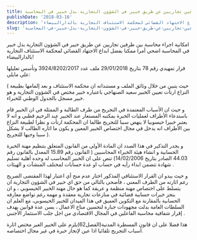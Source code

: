 ```yaml
---
title: امكانية اجراء محاسبة بين طرفين تجاريين عن طريق خبير في الشؤون التجارية بدل خبير في المحاسبة
publishDate: '2018-03-16'
description: 'امكانية اجراء محاسبة بين طرفين تجاريين عن طريق خبير في الشؤون التجارية بدل خبير في المحاسبة اضحي أمرا ممكنا بفضل ابداع الاجتهاد القضائي لمحكمة الاستئناف التجارية بالدارالبيضاء!'
slug: 'امكانية-اجراء-محاسبة-بين-طرفين-تجاريين-عن-طريق-خبير-في-الشؤون-التجارية-بدل-خبير-في-المحاسبة'
---
```


امكانية اجراء محاسبة بين طرفين تجاريين عن طريق خبير في الشؤون التجارية بدل خبير في المحاسبة اضحي أمرا ممكنا بفضل ابداع الاجتهاد القضائي لمحكمة الاستئناف التجارية بالدارالبيضاء!

قرار تمهيدي رقم 78 بتاريخ 29/01/2018 ملف عدد 3924/8202/2017   وتأسس تعليلها علي مايلي:

( حيث يتبين من خلال  وثائق الملف و مستنداته ان محكمة الاستئناف و بعد إلمامها بطبيعة النزاع ارتأت تعيين الخبير سعيد الصنهاجي باعتباره خبير مختص في الشؤون التجارية و هو خبير مسجل بالجدول الوطني للخبراء.

و حيث ان الأسباب المعتمدة في التجريح من طرف الطالبة و الممثلة في ان الخبير قام باستدعاء الأطراف لعمليات الخبرة بمكتبه المستعار عند الخبير عبد الرحيم قطبي و انه لا يعتبر خبيرا حيسوبيا لا ينهض سببا للتجريح طالما ان المحكمة ارتأت و نظرا لطبيعة النزاع بين الأطراف انه يدخل في مجال اختصاص الخبير المعين و يكون ما اثاره الطالب لا يشكل سببا وجيها للتجريح ‎).

و يجدر التذكير في هذا الصدد ان المادة الأولى من القانون المتعلق بتنظيم مهنة الخبرة الحسابية و انشاء هيئة الخبراء المحاسبين  ( القانون رقم 15.89 المعدل بالقانون رقم 44.03 الصادر بتاريخ 14/02/2006) تنص على ان الخبير المحاسب له وحده أهلية تسليم شهادة تتضمن ابداء رأيه في حساب او عدة حسابات لمختلف المنشآت و الهيئات .

و حيث يبدو ان القرار الاستئنافي المذكور اختار عدم منح  أي اعتبار لهذا المقتضى الصريح رغم اثارته من الطرف المعني ، فأضحى بالتالي من حق اي خبير في الشؤون التجارية ان يتسلط على اختصاص مهنة منظمة و عريقة كما هو حال مهنة الخبير الحيسوبي ، و ان ينجز خبرات حسابية قضائية في منازعات تجارية معقدة و مهمة رغم تواضع معارفه الحسابية بالمقارنة مع التكوين العميق في هذا الميدان للخبير الحيسوبي، مع العلم ان السلطات العامة بدلت مجهودات جبارة لتحسين مناخ الاعمال ، بسن عدة قوانين بهدف إقرار شفافية محاسبة  الفاعلين في المجال الاقتصادي من اجل جلب الاستثمار الأجنبي .

هذا فضلا على ان قانون المسطرة المدنية(الفصل62)يلزم على الخبير الغير مختص اثارة أسباب التجريح تلقائيا اذا عين لإنجاز خبرة في غير مجال اختصاصه.